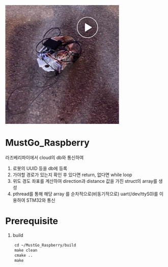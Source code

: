 ![](https://github.com/kcci-MustGo/MustGo_Raspberry/blob/main/img/mustgo_raspi.png)

# MustGo_Raspberry
라즈베리파이에서 cloud의 db와 통신하여 
1. 로봇의 UUID 등을 db에 등록
2. 가야할 경로가 있는지 확인 후 있다면 return, 없다면 while loop
3. 위도 경도 좌표를 계산하여 direction과 distance 값을 가진 struct의 array를 생성
4. pthread를 통해 해당 array 를 순차적으로(비동기적으로) uart(/dev/ttyS0)를 이용하여 STM32와 통신


# Prerequisite
1. build
```
    cd ~/MustGo_Raspberry/build
    make clean
    cmake ..
    make
```

